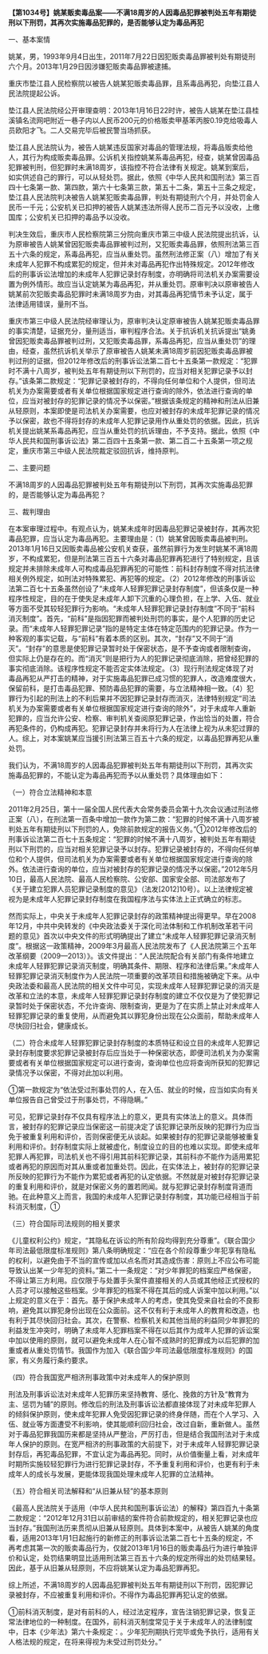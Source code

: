 **【第1034号】姚某贩卖毒品案——不满18周岁的人因毒品犯罪被判处五年有期徒刑以下刑罚，其再次实施毒品犯罪的，是否能够认定为毒品再犯**

一、基本案情

姚某，男，1993年9月4日出生，2011年7月22日因犯贩卖毒品罪被判处有期徒刑六个月。2013年1月29日因涉嫌犯贩卖毒品罪被逮捕。

重庆市垫江县人民检察院以被告人姚某犯贩卖毒品罪，且系毒品再犯，向垫江县人民法院提起公诉。

垫江县人民法院经公开审理查明：2013年1月16日22时许，被告人姚某在垫江县桂溪镇名流网吧附近一巷子内以人民币200元的价格贩卖甲基苯丙胺0.19克给吸毒人员欧阳才飞。二人交易完毕后被民警当场抓获。

垫江县人民法院认为，被告人姚某违反国家对毒品的管理法规，将毒品贩卖给他人，其行为构成贩卖毒品罪。公诉机关指控姚某系毒品再犯，经查，姚某曾因毒品犯罪被判刑，但犯罪时未满18周岁，该指控不符合法律有关规定。姚某到案后，如实供述自己的罪行，可以从轻处罚。据此，依照《中华人民共和国刑法》第三百四十七条第一款、第四款，第六十七条第三款，第五十二条，第五十三条之规定，垫江县人民法院判决被告人姚某犯贩卖毒品罪，判处有期徒刑六个月，并处罚金人民币一千元；公安机关已扣押的被告人姚某违法所得人民币二百元予以没收，上缴国库；公安机关已扣押的毒品予以没收。

判决生效后，重庆市人民检察院第三分院向重庆市第三中级人民法院提出抗诉，认为原审被告人姚某曾因犯贩卖毒品罪被判过刑，又犯贩卖毒品罪，依照刑法第三百五十六条的规定，系毒品再犯，应当从重处罚。虽然刑法修正案（八）增加了有关未成年人犯罪不构成累犯的规定，但并未对毒品再犯作出特殊规定。2012年修改后的刑事诉讼法增加的未成年人犯罪记录封存制度，亦明确将司法机关办案需要设置为例外情形。故应当认定姚某为毒品再犯，并从重处罚。原审判决以原审被告人姚某前次犯贩卖毒品犯罪时未满18周岁为由，对其毒品再犯情节未予认定，属于法律适用错误，量刑不当。

重庆市第三中级人民法院经审理认为，原审判决认定原审被告人姚某犯贩卖毒品罪的事实清楚，证据充分，量刑适当，审判程序合法。关于抗诉机关抗诉提出“姚勇曾因犯贩卖毒品罪被判过刑，又犯贩卖毒品罪，系毒品再犯，应当从重处罚”的理由，经查，虽然抗诉机关举示了原审被告人姚某未满18周岁前因犯贩卖毒品罪被判过刑的证据，但2012年修改后的刑事诉讼法第二百七十五条第一款规定：“犯罪时不满十八周岁，被判处五年有期徒刑以下刑罚的，应当对相关犯罪记录予以封存。”该条第二款规定：“犯罪记录被封存的，不得向任何单位和个人提供，但司法机关为办案需要或者有关单位根据国家规定进行查询的除外，依法进行查询的单位，应当对被封存的犯罪记录的情况予以保密。”根据该条规定的精神和刑法从旧兼从轻原则，本案即使是司法机关办案需要，也应对被封存的未成年犯罪记录的情况予以保密，故也不得将封存的未成年人犯罪记录用作从重处罚的依据。因此，抗诉机关提出姚某系毒品再犯，应当从重处罚的抗诉理由，不予支持。据此，依照《中华人民共和国刑事诉讼法》第二百四十五条第一款、第二百二十五条第一项之规定，重庆市第三中级人民法院裁定驳回抗诉，维持原判。

二、主要问题

不满18周岁的人因毒品犯罪被判处五年有期徒刑以下刑罚，其再次实施毒品犯罪的，是否能够认定为毒品再犯？

三、裁判理由

在本案审理过程中。有观点认为，姚某未成年时因毒品犯罪记录被封存，其再次犯毒品犯罪，应当认定为毒品再犯。主要理由是：（1）姚某曾因贩卖毒品被判刑。2013年1月16日又因贩卖毒品被公安机关查获，虽然前罪行为发生时姚某不满18周岁，不构成累犯，但是刑法第三百五十六条对毒品犯罪再犯进行了特别规定，且该规定并未排除未成年人可构成毒品犯罪再犯的可能性：前科封存制度不得对抗法律相关例外规定，如刑法对特殊累犯、再犯等的规定。（2）2012年修改的刑事诉讼法第二百七十五条虽然创设了“未成年人轻罪犯罪记录封存制度”，但该条仅是一种程序性规定，目的在于使失足未成年人卸下沉重的心理负担，在上学、入伍、就业等方面不受其较轻犯罪行为影响。“未成年人轻罪犯罪记录封存制度”不同于“前科消灭制度”。首先，“前科”是指因犯罪而被判处刑罚的事实，是个人犯罪的历史记录。而“未成年人轻罪犯罪记录”指的是特定主体在特定范围内的犯罪记录。作为一种客观的事实记载，与“前科”有着本质的区别。其次，“封存”又不同于“消灭”。“封存”的意思是使犯罪记录暂时处于保密状态，是不予查询或者限制查询，但实际上仍是存在的。而“消灭”则是把行为人的犯罪记录彻底消除，把曾经犯罪的事实彻底消除。该程序性规定不能否定实体法规定。（3）现行刑法规定体现了对毒品再犯从严打击的精神，对于实施毒品犯罪已成习惯的犯罪人，改造难度很大，保留前科，是打击毒品犯罪、预防毒品犯罪的需要，与立法精神相一致。（4）犯罪行为引起的刑法上的不利后果并不因犯罪记录封存而消灭，法律特别规定“司法机关为办案需要或者有关单位根据国家规定进行查询的除外”，对于未成年人重新犯罪的，应当允许公安、检察、审判机关查阅原犯罪记录，作出恰当的处置，符合再犯条件的，仍构成再犯。犯罪记录封存并未将行为人在法律上视为从未犯过罪的人。综上，对本案姚某应当援引刑法第三百五十六条的规定，以毒品犯罪再犯从重处罚。

我们认为，不满18周岁的人因毒品犯罪被判处五年有期徒刑以下刑罚，其再次实施毒品犯罪的，不能认定为毒品再犯而予以从重处罚？具体理由如下：

（一）符合立法精神和本意

2011年2月25日，第十一届全国人民代表大会常务委员会第十九次会议通过刑法修正案（八），在刑法第一百条中增加一款作为第二款：“犯罪的时候不满十八周岁被判处五年有期徒刑以下刑罚的人，免除前款规定的报告义务。”①2012年修改后的刑事诉讼法第二百七十五条规定：“犯罪的时候不满十八周岁，被判处五年有期徒刑以下刑罚的，应当对相关犯罪记录予以封存。犯罪记录被封存的，不得向任何单位和个人提供，但司法机关为办案需要或者有关单位根据国家规定进行查询的除外。依法进行查询的单位，应当对被封存的犯罪记录的情况予以保密。”2012年5月10日，最高人民法院、最高人民检察院、公安部、国家安全部、司法部发布了《关于建立犯罪人员犯罪记录制度的意见》（法发\[2012\]10号）。以上法律规定被视为是未成年人犯罪记录封存制度在我国程序法与实体法上正式确立的标志。

然而实际上，中央关于未成年人犯罪记录封存的政策精神提出得更早。早在2008年12月，中共中央转发的《中央政法委关于深化司法体制和工作机制改革若干问题的意见》首次以中央文件的形式明确提出了建立“未成年人轻罪犯罪记录消灭制度”。根据这一政策精神，2009年3月最高人民法院发布了《人民法院第三个五年改革纲要（2009—2013）》。该文件提出：“人民法院配合有关部门有条件地建立未成年人轻罪犯罪记录消灭制度，明确其条件、期限、程序和法律后果。”未成年人轻罪犯罪记录消灭制度作为人民法院一项重要的改革项目和措施被确定下来。从中央政法委和最高人民法院的相关文件中可见，实现未成年人轻罪犯罪记录的消灭是改革和立法的本意，未成年人轻罪犯罪记录封存制度的建立不仅仅是为了使犯罪记录暂时处于保密状态，不允许查询、限制查询，更是为了在实质上禁止对未成年人轻罪犯罪记录的重复使用，从而避免其以罪犯身份出现在公众面前，帮助未成年人尽快回归社会，健康成长。

（二）符合未成年人轻罪犯罪记录封存制度的本质特征和设立目的未成年人犯罪记录封存制度要求犯罪记录被封存后应当处于一种保密状态，即便司法机关为办案需要或者有关单位根据国家规定可以进行查询，查询单位也应将查询所获知的犯罪记录情况予以保密，不得对此加以利用。

①第一款规定为“依法受过刑事处罚的人，在入伍、就业的时候，应当如实向有关单位报告自己曾受过于刑事处罚，不得隐瞒。”

可见，犯罪记录封存不仅具有程序法上的意义，更具有实体法上的意义。具体而言，被封存的犯罪记录应当保密这一前提决定了该犯罪记录所反映的犯罪行为应当免于被重复利用和评价，否则保密便无从谈起。如果被封存的犯罪记录能够被重复利用和评价。封存制度实际上就被虚化，制度设立的目的也难以实现。即使未成年犯罪人再犯罪，司法机关也不得引用其前科犯罪记录，其前科亦不能作为适用累犯或者再犯的原因而对其从重或者加重处罚。因此，在实体法上，被封存的犯罪记录所反映的犯罪行为不能作为累犯或者再犯的认定依据。不然就是对被封存犯罪记录的重复利用和评价，就是对保密义务的置若罔闻。就与犯罪记录封存制度背道而驰。在此种意义上而言，我国的未成年人犯罪记录封存制度，其功能已经相当于前科消灭制度，①

（三）符合国际司法规则的相关要求

《儿童权利公约》规定，“其隐私在诉讼的所有阶段均得到充分尊重”。《联合国少年司法最低限度标准规则》第八条明确规定：“应在各个阶段尊重少年犯享有隐私的权利，以避免由于不当的宣传或加以点名而对其造成伤害：原则上不应公布可能导致认出某一少年犯的资料。”第二十一条规定：“对少年罪犯的档案应严格保密，不得让第三方利用。应仅限于与处置手头案件直接相关的人员或其他经正式授权的人员才可以接触这些档案。少年罪犯的档案不得在其后的成人诉案中加以利用。”以上规定的意义在于：首先。基于保护未成年人的考虑，使其免受来自社会的不良影响，避免其以罪犯身份出现在公众面前。这不仅有利于未成年人的教育和改造，也有利于其尽快回归社会。其次，在警察、检察机关和其他当局的利益同少年罪犯的利益发生冲突时，明确了未成年人犯罪档案不得在以后其作为成年人犯罪的诉讼案中加以使用的原则，就可以避免未成年人在心智不成熟时的犯罪成为以后犯罪的加重或者从重处罚情节。我国作为加入《联合国少年司法最低限度标准规则》的国家，有义务履行条约要求。

（四）符合我国宽严相济刑事政策中对未成年人的保护原则

刑法及刑事诉讼法对未成年人犯罪历来坚持教育、感化、挽救的方针及“教育为主、惩罚为辅”的原则。修改后的刑法及刑事诉讼法都直接体现了对未成年犯罪人的倾斜保护原则，使未成年犯罪人免受因犯罪记录的终身伴随，而在个人学习、入伍、就业等方面遭受不利影响，使其能顺利回归社会，改过自新，重新做人。虽然对于毒品犯罪我国历来都是坚持从严整治，严厉打击，但是结合我国刑法对于未成年人保护的原则。在宽严相济的刑事政策的大前提下，对于未成年人轻罪犯罪记录封存后，再犯毒品犯罪，不宜认定为毒品再犯。同时，从价值衡量上看，对未成年时期所实施较轻犯罪行为进行犯罪记录封存，不予重复利用和评价，也更有利于未成年人的成长与发展，更能体现我国处理未成年人犯罪的立法精神。

（五）符合相关司法解释和“从旧兼从轻”的基本原则

《最高人民法院关于适用（中华人民共和国刑事诉讼法）的解释》第四百九十条第二款规定：“2012年12月31日以前审结的案件符合前款规定的，相关犯罪记录也应当封存。”我国刑法历来贯彻从旧兼从轻原则。具体到本案中，从被告人姚某的角度看，适用2013年1月1日起施行的新修正的刑事诉讼法第二百七十五条的规定，不再考虑其第一次的贩卖毒品行为，仅就2013年1月16日的贩卖毒品行为进行单独评价和认定，处罚结果明显比适用刑法第三百五十六条的规定所得出的处罚结果轻。因此，基于从旧兼从轻原则，不应将姚某认定为毒品犯罪再犯。

综上所述，不满18周岁的人因毒品犯罪被判处五年有期徒刑以下刑罚，因犯罪记录被封存，不应被重复利用和评价。不得作为毒品犯罪再犯认定的依据。

①前科消灭制度，是对有前科的人，经过法定程序，宣告注销犯罪记录，恢复正常法律地位的一种制度。在国外，前科消灭制度常见于关于未成年人的法律制度中，日本《少年法》第六十条规定：。少年犯刑期执行完毕或免予执行，适用有关人格法规的规定，在将来得视为未受过刑罚处分。”